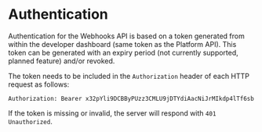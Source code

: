 # Authentication

Authentication for the Webhooks API is based on a token generated from within the developer dashboard (same token as the Platform API).  This token can be generated with an expiry period (not currently supported, planned feature) and/or revoked.

The token needs to be included in the `Authorization` header of each HTTP request as follows:

```
Authorization: Bearer x32pYli9DCBByPUzz3CMLU9jDTYdiAacNiJrMIkdp4lTf6sb
```

If the token is missing or invalid, the server will respond with `401 Unauthorized`.
